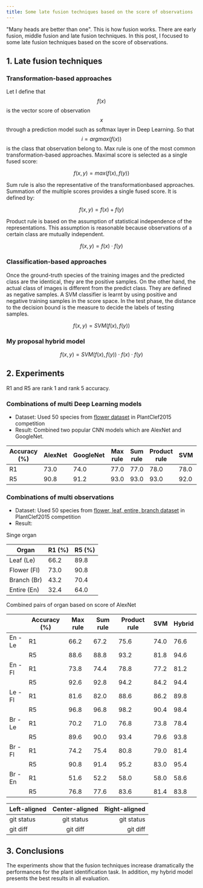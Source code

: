 ```yaml
---
title: Some late fusion techniques based on the score of observations
---
```

"Many heads are better than one". This is how fusion works. There are early fusion, middle fusion and late fusion techniques.
In this post, I focused to  some late fusion techniques based on the score of observations.

## 1. Late fusion techniques

### Transformation-based approaches

Let I define that $$f(x)$$ is the vector score of observation $$x$$ through a prediction model such as softmax layer in Deep Learning.
So that $$i = argmax(f(x))$$ is the class that observation belong to.
Max rule is one of the most common transformation-based approaches. Maximal score is selected as a single fused score:

$$f(x, y) = max(f(x), f(y))$$
 
Sum rule is also the representative of the transformationbased approaches. Summation of the multiple scores provides a single fused score. It is defined by:

$$f(x, y) = f(x) + f(y)$$
 
Product rule is based on the assumption of statistical independence of the representations.
This assumption is reasonable because observations of a certain class are mutually independent.
 
$$f(x, y) = f(x) \cdot f(y)$$

### Classification-based approaches

Once the ground-truth species of the training images and the predicted
class are the identical, they are the positive samples. On
the other hand, the actual class of images is different from
the predict class. They are defined as negative samples. A SVM
classifier is learnt by using positive and negative
training samples in the score space. In the test phase, the
distance to the decision bound is the measure to decide the
labels of testing samples.

$$f(x, y) = SVM(f(x), f(y))$$

### My proposal hybrid model

$$f(x, y) = SVM(f(x), f(y)) \cdot f(x) \cdot f(y)$$

## 2. Experiments

R1 and R5 are rank 1 and rank 5 accuracy.

### Combinations of multi Deep Learning models

* Dataset: Used 50 species from [flower dataset](http://www.imageclef.org/lifeclef/2015/plant) in PlantClef2015 competition
* Result: Combined two popular CNN models which are AlexNet and GoogleNet.

| Accuracy (%) | AlexNet | GoogleNet | Max rule | Sum rule  | Product rule | SVM | Hybrid |
| --- |  --- | --- | --- | --- | --- | --- | --- |
| R1 | 73.0 | 74.0 | 77.0 | 77.0 | 78.0 | 78.0 | 78.2 |
| R5 | 90.8 | 91.2 | 93.0 | 93.0 | 93.0 | 92.0 | 93.0 |


### Combinations of multi observations

* Dataset: Used 50 species from [flower, leaf, entire, branch dataset](http://www.imageclef.org/lifeclef/2015/plant) in PlantClef2015 competition
* Result:

Singe organ

|Organ | R1 (%) | R5 (%) |
| --- | --- | --- |
|Leaf (Le) | 66.2 | 89.8 |
|Flower (Fl) | 73.0 | 90.8 |
|Branch (Br) | 43.2 | 70.4 |
|Entire (En) | 32.4 | 64.0 |

Combined pairs of organ based on score of AlexNet

|     | Accuracy (%) | Max rule | Sum rule | Product rule | SVM  | Hybrid |
| --- |  --- | --- | --- | --- | --- | --- |
|En - Le | R1 | 66.2 | 67.2 |75.6 | 74.0 | 76.6 |
|        | R5 | 88.6 | 88.8 | 93.2 | 81.8 | 94.6 |
|En - Fl | R1 | 73.8 | 74.4 | 78.8 | 77.2 | 81.2 |
|        | R5 | 92.6 | 92.8 | 94.2 | 84.2 | 94.4 |
|Le - Fl | R1 | 81.6 | 82.0 | 88.6 | 86.2 | 89.8 |
|        | R5 | 96.8 | 96.8 | 98.2 | 90.4 | 98.4 |
|Br - Le | R1 | 70.2 | 71.0 | 76.8 | 73.8 | 78.4 |
|        | R5 | 89.6 | 90.0 | 93.4 | 79.6 | 93.8 |
|Br - Fl | R1 | 74.2 | 75.4 | 80.8 | 79.0 | 81.4 |
|        | R5 | 90.8 | 91.4 | 95.2 | 83.0 | 95.4 |
|Br - En | R1 | 51.6 | 52.2 | 58.0 | 58.0 | 58.6 |
|        | R5 | 76.8 | 77.6 | 83.6 | 81.4 | 83.8 |


| Left-aligned | Center-aligned | Right-aligned |
| :---         |     :---:      |          ---: |
| git status   | git status     | git status    |
| git diff     | git diff       | git diff      |

## 3. Conclusions

The experiments show that the fusion techniques increase dramatically the
performances for the plant identification task. In addition, my hybrid model presents the best results in all
evaluation.